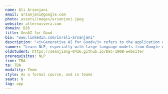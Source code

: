 ```yaml
---
name: Ali Arsanjani
email: arsanjani@google.com
photo: assets/images/arsanjani.jpeg
website: alternusvera.com
domain: B26
title: GenAI for Good
bio: "www.linkedin.com/in/ali-arsanjani"
description: "<i>Generative AI for Good</i> refers to the application of generative artificial intelligence (AI) techniques to address societal challenges and promote positive outcomes. In the context of misinformation and disinformation detection and mitigation, it involves leveraging generative AI models to combat the spread of false or misleading information and reduce socio-political polarization. Generative AI models, such as language models and deep learning algorithms, have shown remarkable capabilities in generating text and content that closely resembles human-produced content. These models can be trained to understand and analyze large amounts of data, including news articles, social media posts, and online discussions, to detect patterns and identify potential misinformation or disinformation. By employing generative AI techniques, it becomes possible to develop sophisticated algorithms and systems that can automatically identify false or misleading information, distinguish it from accurate information, and mitigate its impact on public opinion and discourse. These systems can analyze the content, context, and sources of information, looking for inconsistencies, logical fallacies, and biases that are indicative of misinformation. Generative AI can also play a crucial role in reducing socio-political polarization by promoting more balanced and factual narratives. By identifying and flagging content that contributes to polarization, algorithms can provide users with alternative viewpoints, fact-checking information, or context that helps to counterbalance the biases inherent in some narratives. This can encourage critical thinking, promote a more informed public, and foster constructive dialogue across diverse perspectives. However, it is important to note that generative AI techniques are not without challenges. Ensuring the accuracy and fairness of these models, avoiding biases, and balancing freedom of expression with the need to combat misinformation are critical considerations. Ethical guidelines and rigorous validation processes should be put in place to address these concerns and ensure the responsible and effective deployment of generative AI for good in the context of misinformation and disinformation detection and mitigation. alternusvera.com"
summer: "Learn NLP, especially with large language models from Google using Google AI Studio."
oldstudent: https://seanjiang-0416.github.io/DSC-180B-website/
prerequisites: NLP
time: TBA
ta: TBA
modality: Zoom
style: As a formal course, and in teams
seats: 8
tag: app
---
```

